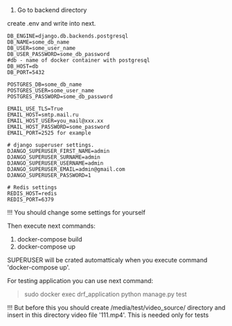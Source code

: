 1. Go to backend directory

create .env and write into next.
```
DB_ENGINE=django.db.backends.postgresql
DB_NAME=some_db_name
DB_USER=some_user_name
DB_USER_PASSWORD=some_db_password
#db - name of docker container with postgresql
DB_HOST=db
DB_PORT=5432

POSTGRES_DB=some_db_name
POSTGRES_USER=some_user_name
POSTGRES_PASSWORD=some_db_password

EMAIL_USE_TLS=True
EMAIL_HOST=smtp.mail.ru
EMAIL_HOST_USER=you_mail@xxx.xx
EMAIL_HOST_PASSWORD=some_password
EMAIL_PORT=2525 for example

# django superuser settings.
DJANGO_SUPERUSER_FIRST_NAME=admin
DJANGO_SUPERUSER_SURNAME=admin
DJANGO_SUPERUSER_USERNAME=admin
DJANGO_SUPERUSER_EMAIL=admin@gmail.com
DJANGO_SUPERUSER_PASSWORD=1

# Redis settings
REDIS_HOST=redis
REDIS_PORT=6379 
```

!!! You should change some settings for yourself

Then execute next commands:
1. docker-compose build
2. docker-compose up

SUPERUSER will be crated automatticaly when you execute command 'docker-compose up'.

For testing application you can use next command:
> sudo docker exec drf_application python manage.py test
 
!!! But before this you should create /media/test/video_source/ directory and
insert in this directory video file '111.mp4'. This is needed only for tests